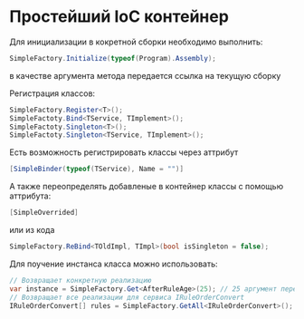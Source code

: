 ﻿# Простейший IoC контейнер

Для инициализации в кокретной сборки необходимо выполнить:
```csharp
SimpleFactory.Initialize(typeof(Program).Assembly);
```
в качестве аргумента метода передается ссылка на текущую сборку

Регистрация классов:
```csharp
SimpleFactory.Register<T>();
SimpleFactoty.Bind<TService, TImplement>();
SimpleFactoty.Singleton<T>();
SimpleFactoty.Singleton<TService, TImplement>();
```
Есть возможность регистрировать классы через аттрибут
```csharp
[SimpleBinder(typeof(TService), Name = "")]
```
А также переопределять добавленые в контейнер классы с помощью аттрибута:
```csharp
[SimpleOverrided]
```
или из кода
```csharp
SimpleFactory.ReBind<TOldImpl, TImpl>(bool isSingleton = false);
```
Для поучение инстанса класса можно использовать:
```csharp
// Возвращает конкретную реализацию
var instance = SimpleFactory.Get<AfterRuleAge>(25); // 25 аргумент передаваемый в конструктор
// Возвращает все реализации для сервиса IRuleOrderConvert
IRuleOrderConvert[] rules = SimpleFactory.GetAll<IRuleOrderConvert>(); 
```
